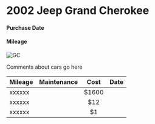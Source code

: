 2002 Jeep Grand Cherokee
========================
#### Purchase Date
#### Mileage

![GC](/images/GC.png)

Comments about cars go here

| Mileage       | Maintenance      | Cost    | Date  |
| :------------ |:-------------:   | :-----: | ----: |
| xxxxxx        |                  | $1600   |       |
| xxxxxx        |                  |   $12   |       |
| xxxxxx        |                  |    $1   |       |